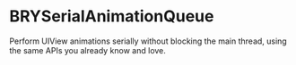 BRYSerialAnimationQueue
=======================

Perform UIView animations serially without blocking the main thread, using the same APIs you already know and love.
